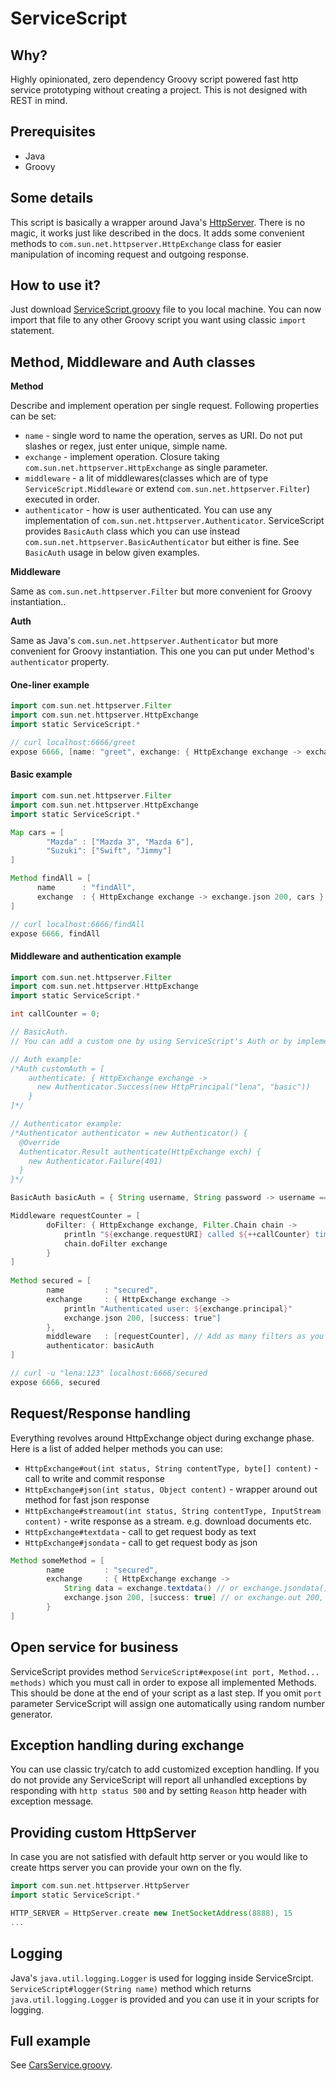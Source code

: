 # ServiceScript

## Why?
Highly opinionated, zero dependency Groovy script powered fast http service prototyping without creating a project.
This is not designed with REST in mind.

## Prerequisites
* Java
* Groovy

## Some details
This script is basically a wrapper around Java's [HttpServer](https://docs.oracle.com/en/java/javase/11/docs/api/jdk.httpserver/com/sun/net/httpserver/HttpServer.html). There is no magic, it works just like described in the docs.
It adds some convenient methods to `com.sun.net.httpserver.HttpExchange` class for easier manipulation of incoming request and outgoing response.

## How to use it?
Just download [ServiceScript.groovy](./ServiceScript.groovy) file to you local machine.
You can now import that file to any other Groovy script you want using classic `import` statement.

## Method, Middleware and Auth classes
**Method**

Describe and implement operation per single request. Following properties can be set:
* `name` - single word to name the operation, serves as URI. Do not put slashes or regex, just enter unique, simple name.       
* `exchange` - implement operation. Closure taking `com.sun.net.httpserver.HttpExchange` as single parameter.       
* `middleware` - a lit of middlewares(classes which are of type `ServiceScript.Middleware` or extend  `com.sun.net.httpserver.Filter`) executed in order.       
* `authenticator` - how is user authenticated. You can use any implementation of `com.sun.net.httpserver.Authenticator`. ServiceScript provides `BasicAuth` class which you can use instead `com.sun.net.httpserver.BasicAuthenticator` but either is fine. See `BasicAuth` usage in below given examples.

**Middleware**

Same as `com.sun.net.httpserver.Filter` but more convenient for Groovy instantiation..

**Auth**

Same as Java's `com.sun.net.httpserver.Authenticator` but more convenient for Groovy instantiation. This one you can put under Method's `authenticator` property.

#### One-liner example
```groovy
import com.sun.net.httpserver.Filter
import com.sun.net.httpserver.HttpExchange
import static ServiceScript.*

// curl localhost:6666/greet
expose 6666, [name: "greet", exchange: { HttpExchange exchange -> exchange.out 200, "text/plain", "Hi".bytes }] as Method
```

#### Basic example
```groovy
import com.sun.net.httpserver.Filter
import com.sun.net.httpserver.HttpExchange
import static ServiceScript.*

Map cars = [
        "Mazda" : ["Mazda 3", "Mazda 6"],
        "Suzuki": ["Swift", "Jimmy"]
]

Method findAll = [
      name      : "findAll",
      exchange  : { HttpExchange exchange -> exchange.json 200, cars }
]

// curl localhost:6666/findAll
expose 6666, findAll
```

####  Middleware and authentication example
```groovy
import com.sun.net.httpserver.Filter
import com.sun.net.httpserver.HttpExchange
import static ServiceScript.*

int callCounter = 0;

// BasicAuth. 
// You can add a custom one by using ServiceScript's Auth or by implementing com.sun.net.httpserver.Authenticator.

// Auth example:
/*Auth customAuth = [
    authenticate: { HttpExchange exchange ->
      new Authenticator.Success(new HttpPrincipal("lena", "basic"))
    }
]*/

// Authenticator example:
/*Authenticator authenticator = new Authenticator() {
  @Override
  Authenticator.Result authenticate(HttpExchange exch) {
    new Authenticator.Failure(401)
  }
}*/

BasicAuth basicAuth = { String username, String password -> username == "lena" && password == "123" }

Middleware requestCounter = [
        doFilter: { HttpExchange exchange, Filter.Chain chain ->
            println "${exchange.requestURI} called ${++callCounter} time(s)"
            chain.doFilter exchange
        }
]
        
Method secured = [
        name         : "secured",
        exchange     : { HttpExchange exchange ->
            println "Authenticated user: ${exchange.principal}"
            exchange.json 200, [success: true"]
        },
        middleware   : [requestCounter], // Add as many filters as you like. Executed in order.
        authenticator: basicAuth 
]

// curl -u "lena:123" localhost:6666/secured
expose 6666, secured
```

## Request/Response handling
Everything revolves around HttpExchange object during exchange phase.
Here is a list of added helper methods you can use:

* `HttpExchange#out(int status, String contentType, byte[] content)` - call to write and commit response
* `HttpExchange#json(int status, Object content)` - wrapper around out method for fast json response
* `HttpExchange#streamout(int status, String contentType, InputStream content)` - write response as a stream. e.g. download documents etc.
* `HttpExchange#textdata` - call to get request body as text
* `HttpExchange#jsondata` - call to get request body as json

```groovy
Method someMethod = [
        name         : "secured",
        exchange     : { HttpExchange exchange ->
            String data = exchange.textdata() // or exchange.jsondata() to get data as json
            exchange.json 200, [success: true] // or exchange.out 200, "application/json", Jsonoutput.toJson([success:true]).bytes
        } 
]
```

## Open service for business
ServiceScript provides method `ServiceScript#expose(int port, Method... methods)` which you must call in order to expose all implemented Methods. This should be done at the end of your script as a last step.
If you omit `port` parameter ServiceScript will assign one automatically using random number generator. 

## Exception handling during exchange
You can use classic try/catch to add customized exception handling.
If you do not provide any ServiceScript will report all unhandled exceptions by responding with `http status 500` and by setting `Reason` http header with exception message. 

## Providing custom HttpServer
In case you are not satisfied with default http server or you would like to create https server you can provide your own on the fly.
```groovy
import com.sun.net.httpserver.HttpServer
import static ServiceScript.*

HTTP_SERVER = HttpServer.create new InetSocketAddress(8888), 15
...
```

## Logging
Java's `java.util.logging.Logger` is used for logging inside ServiceSrcipt.
`ServiceScript#logger(String name)` method which returns `java.util.logging.Logger` is provided and you can use it in your scripts for logging.

## Full example
See [CarsService.groovy](./CarsService.groovy).
